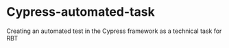 # Cypress-automated-task
Creating an automated test in the Cypress framework as a technical task for RBT
